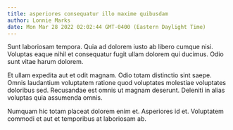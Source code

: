 ```yaml
---
title: asperiores consequatur illo maxime quibusdam
author: Lonnie Marks
date: Mon Mar 28 2022 02:02:44 GMT-0400 (Eastern Daylight Time)
---
```

Sunt laboriosam tempora. Quia ad dolorem iusto ab libero cumque nisi. Voluptas eaque nihil et consequatur fugit ullam dolorem qui ducimus. Odio sunt vitae harum dolorem.

 Et ullam expedita aut et odit magnam. Odio totam distinctio sint saepe. Omnis laudantium voluptatem ratione quod voluptates molestiae voluptates doloribus sed. Recusandae est omnis ut magnam deserunt. Deleniti in alias voluptas quia assumenda omnis.

 Numquam hic totam placeat dolorem enim et. Asperiores id et. Voluptatem commodi et aut et temporibus at laboriosam ab.
